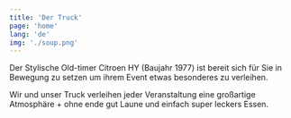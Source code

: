 ```yaml
---
title: 'Der Truck'
page: 'home'
lang: 'de'
img: './soup.png'
---
```


Der Stylische Old-timer Citroen HY (Baujahr 1977) ist bereit sich für Sie in Bewegung zu setzen um ihrem Event etwas besonderes zu verleihen.

Wir und unser Truck verleihen jeder Veranstaltung eine großartige Atmosphäre + ohne ende gut Laune und einfach super leckers Essen.
